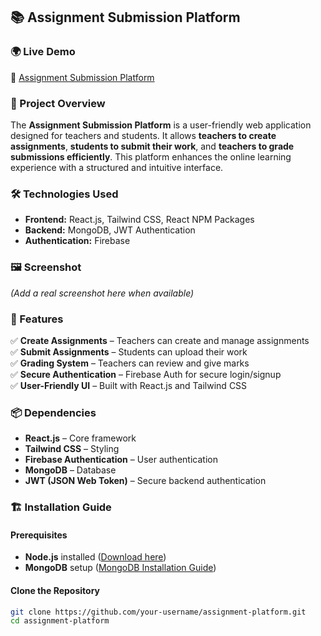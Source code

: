 ## 📚 Assignment Submission Platform  

### 🌍 Live Demo  
🔗 [Assignment Submission Platform](https://teal-meerkat-08607f.netlify.app)  

### 📌 Project Overview  
The **Assignment Submission Platform** is a user-friendly web application designed for teachers and students. It allows **teachers to create assignments**, **students to submit their work**, and **teachers to grade submissions efficiently**. This platform enhances the online learning experience with a structured and intuitive interface.  

### 🛠 Technologies Used  
- **Frontend:** React.js, Tailwind CSS, React NPM Packages  
- **Backend:** MongoDB, JWT Authentication  
- **Authentication:** Firebase  

### 🖼️ Screenshot  
*(Add a real screenshot here when available)*  

### 🚀 Features  
✅ **Create Assignments** – Teachers can create and manage assignments  
✅ **Submit Assignments** – Students can upload their work  
✅ **Grading System** – Teachers can review and give marks  
✅ **Secure Authentication** – Firebase Auth for secure login/signup  
✅ **User-Friendly UI** – Built with React.js and Tailwind CSS  

### 📦 Dependencies  
- **React.js** – Core framework  
- **Tailwind CSS** – Styling  
- **Firebase Authentication** – User authentication  
- **MongoDB** – Database  
- **JWT (JSON Web Token)** – Secure backend authentication  

### 🏗 Installation Guide  

#### Prerequisites  
- **Node.js** installed ([Download here](https://nodejs.org/))  
- **MongoDB** setup ([MongoDB Installation Guide](https://www.mongodb.com/docs/manual/installation/))  

#### Clone the Repository  
```bash
git clone https://github.com/your-username/assignment-platform.git
cd assignment-platform

